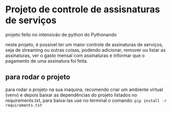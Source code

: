 # Projeto de controle de assisnaturas de serviços

projeto feito no intensivão de python do Pythonando

neste projeto, é possível ter um maior controle de assinaturas de serviços, seja de streaming ou outras coisas, podendo adicionar, remover ou listar as assinaturas, ver o gasto mensal com assinaturas e informar que o pagamento de uma assinatura foi feita.

## para rodar o projeto

para rodar o projeto na sua máquina, recomendo criar um ambiente virtual (venv) e depois baixar as dependências do projeto listados no requirements.txt, para baixa-las use no terminal o comando:
`pip install -r requirements.txt`